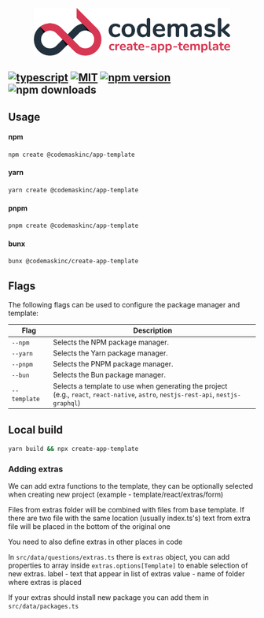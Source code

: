 <p align="center">
    <img src="https://raw.githubusercontent.com/codemaskinc/create-app-template/main/logo.png" width="400"/>
</p>

## <a href='https://www.typescriptlang.org/'><img src='https://badges.frapsoft.com/typescript/code/typescript.png?v=101' alt='typescript' height=20/></a> <a href='http://opensource.org/licenses/MIT'><img src='http://img.shields.io/badge/license-MIT-brightgreen.svg' alt='MIT' /></a> <a href="https://badge.fury.io/js/@codemaskinc%2Fcreate-app-template"><img src="https://badge.fury.io/js/@codemaskinc%2Fcreate-app-template.svg" alt="npm version" height="18"></a><img src="https://img.shields.io/npm/dm/%40codemaskinc%2Fcreate-app-template" alt="npm downloads" height="18"></a>

## Usage

#### npm

```bash
npm create @codemaskinc/app-template
```

#### yarn

```bash
yarn create @codemaskinc/app-template
```

#### pnpm

```bash
pnpm create @codemaskinc/app-template
```

#### bunx

```bash
bunx @codemaskinc/create-app-template
```

## Flags

The following flags can be used to configure the package manager and template:

| Flag | Description |
|---|---|
| `--npm` | Selects the NPM package manager. |
| `--yarn` | Selects the Yarn package manager. |
| `--pnpm` | Selects the PNPM package manager. |
| `--bun` | Selects the Bun package manager. |
| `--template` | Selects a template to use when generating the project <br /> (e.g., `react`, `react-native`, `astro`, `nestjs-rest-api`, `nestjs-graphql`) |

## Local build

```bash
yarn build && npx create-app-template
```

### Adding extras

We can add extra functions to the template, they can be optionally selected when creating new project (example - template/react/extras/form)

Files from extras folder will be combined with files from base template. If there are two file with the same location (usually index.ts's) text from extra file will be placed in the bottom of the original one

You need to also define extras in other places in code

In ``src/data/questions/extras.ts`` there is ``extras`` object, you can add properties to array inside ``extras.options[Template]`` to enable selection of new extras.
label - text that appear in list of extras
value - name of folder where extras is placed

If your extras should install new package you can add them in ``src/data/packages.ts``
